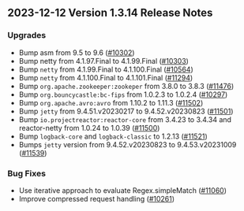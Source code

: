 ## 2023-12-12 Version 1.3.14 Release Notes

### Upgrades
- Bump asm from 9.5 to 9.6 ([#10302](https://github.com/density-project/Density/pull/10302))
- Bump netty from 4.1.97.Final to 4.1.99.Final ([#10303](https://github.com/density-project/Density/pull/10303))
- Bump `netty` from 4.1.99.Final to 4.1.100.Final ([#10564](https://github.com/density-project/Density/pull/10564))
- Bump `netty` from 4.1.100.Final to 4.1.101.Final ([#11294](https://github.com/density-project/Density/pull/11294))
- Bump `org.apache.zookeeper:zookeper` from 3.8.0 to 3.8.3 ([#11476](https://github.com/density-project/Density/pull/11476))
- Bump `org.bouncycastle:bc-fips` from 1.0.2.3 to 1.0.2.4 ([#10297](https://github.com/density-project/Density/pull/10297))
- Bump `org.apache.avro:avro` from 1.10.2 to 1.11.3 ([#11502](https://github.com/density-project/Density/pull/11502))
- Bump `jetty` from 9.4.51.v20230217 to 9.4.52.v20230823 ([#11501](https://github.com/density-project/Density/pull/11501))
- Bump `io.projectreactor:reactor-core` from 3.4.23 to 3.4.34 and reactor-netty from 1.0.24 to 1.0.39 ([#11500](https://github.com/density-project/Density/pull/11500))
- Bump `logback-core` and `logback-classic` to 1.2.13 ([#11521](https://github.com/density-project/Density/pull/11521))
- Bumps `jetty` version from 9.4.52.v20230823 to 9.4.53.v20231009 ([#11539](https://github.com/density-project/Density/pull/11539))

### Bug Fixes
- Use iterative approach to evaluate Regex.simpleMatch ([#11060](https://github.com/density-project/Density/pull/11060))
- Improve compressed request handling ([#10261](https://github.com/density-project/Density/pull/10261))
